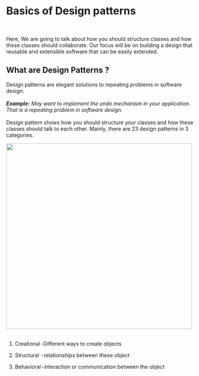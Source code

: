 # Basics of Design patterns
</br>

  Here, We are going to talk about how you should structure classes and how these classes should collaborate. Our focus will be on building a design that reusable and extensible software that can be easily extended.
</br>

## What are Design Patterns ?

Design patterns are elegant solutions to repeating problems in software design. </br></br>
<i><b>Example:</b> May want to implement the undo mechanism in your application. That is a repeating problem in software design.</i></br></br>
Design pattern shows how you should structure your classes and how these classes should talk to each other. Mainly, there are 23 design patterns in 3 categories.


<img align="center" width="500" height="500" src="https://cdn-images-1.medium.com/max/1000/0*8nTDMelConI3FojH.jpg"/>
</br></br>

1. Creational - Different ways to create objects</br>

2. Structural  - relationships between these object </br>
3. Behavioral - interaction or communication between the object</br>





